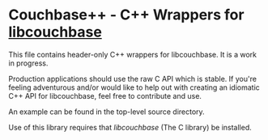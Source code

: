 # Couchbase++ - C++ Wrappers for [libcouchbase](https://github.com/couchbase/libcouchbase)

This file contains header-only C++ wrappers for libcouchbase. It is a work
in progress.

Production applications should use the raw C API which is stable. If you're
feeling adventurous and/or would like to help out with creating an idiomatic
C++ API for libcouchbase, feel free to contribute and use.

An example can be found in the top-level source directory.

Use of this library requires that _libcouchbase_ (The C library) be installed.
